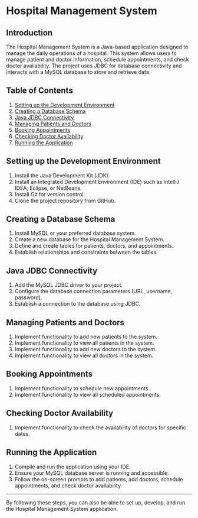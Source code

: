 # Hospital Management System

## Introduction

The Hospital Management System is a Java-based application designed to manage the daily operations of a hospital. This system allows users to manage patient and doctor information, schedule appointments, and check doctor availability. The project uses JDBC for database connectivity and interacts with a MySQL database to store and retrieve data.

## Table of Contents

1. [Setting up the Development Environment](#setting-up-the-development-environment)
2. [Creating a Database Schema](#creating-a-database-schema)
3. [Java JDBC Connectivity](#java-jdbc-connectivity)
4. [Managing Patients and Doctors](#managing-patients-and-doctors)
5. [Booking Appointments](#booking-appointments)
6. [Checking Doctor Availability](#checking-doctor-availability)
7. [Running the Application](#running-the-application)

## Setting up the Development Environment

1. Install the Java Development Kit (JDK).
2. Install an Integrated Development Environment (IDE) such as IntelliJ IDEA, Eclipse, or NetBeans.
3. Install Git for version control.
4. Clone the project repository from GitHub.

## Creating a Database Schema

1. Install MySQL or your preferred database system.
2. Create a new database for the Hospital Management System.
3. Define and create tables for patients, doctors, and appointments.
4. Establish relationships and constraints between the tables.

## Java JDBC Connectivity

1. Add the MySQL JDBC driver to your project.
2. Configure the database connection parameters (URL, username, password).
3. Establish a connection to the database using JDBC.

## Managing Patients and Doctors

1. Implement functionality to add new patients to the system.
2. Implement functionality to view all patients in the system.
3. Implement functionality to add new doctors to the system.
4. Implement functionality to view all doctors in the system.

## Booking Appointments

1. Implement functionality to schedule new appointments.
2. Implement functionality to view all scheduled appointments.

## Checking Doctor Availability

1. Implement functionality to check the availability of doctors for specific dates.

## Running the Application

1. Compile and run the application using your IDE.
2. Ensure your MySQL database server is running and accessible.
3. Follow the on-screen prompts to add patients, add doctors, schedule appointments, and check doctor availability.

---

By following these steps, you can also be able to set up, develop, and run the Hospital Management System application.
